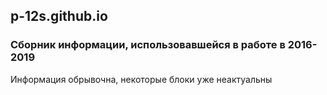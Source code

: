 ## p-12s.github.io

### Сборник информации, использовавшейся в работе в 2016-2019
Информация обрывочна, некоторые блоки уже неактуальны 
